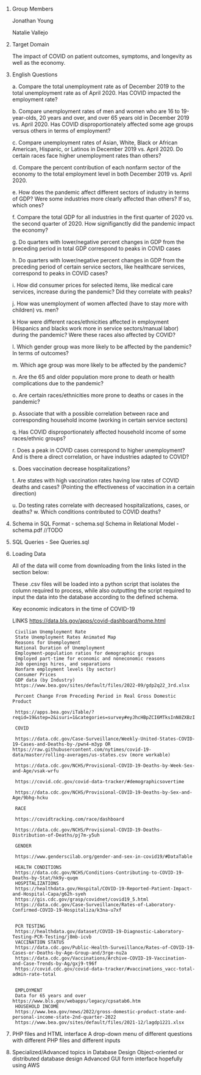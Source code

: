 
1. Group Members

    Jonathan Young
    
    Natalie Vallejo

2. Target Domain 

    The impact of COVID on patient outcomes, symptoms, and longevity as well as the economy. 

3. English Questions

    a. Compare the total unemployment rate as of December 2019 to the total unemployment rate as of April 2020. Has COVID impacted the employment rate?

    b. Compare unemployment rates of men and women who are 16 to 19-year-olds, 20 years and over, and over 65 years old in December 2019 vs. April 2020. Has COVID disproportionately affected some age groups versus others in terms of employment? 

    c. Compare unemployment rates of Asian, White, Black or African American, Hispanic, or Latinos in December 2019 vs. April 2020. Do certain races face higher unemployment rates than others?

    d. Compare the percent contribution of each nonfarm sector of the economy to the total employment level in both December 2019 vs. April 2020.

    e. How does the pandemic affect different sectors of industry in terms of GDP? Were some industries more clearly affected than others? If so, which ones?

    f. Compare the total GDP for all industries in the first quarter of 2020 vs. the second quarter of 2020. How signifiganctly did the pandemic impact the economy?

    g. Do quarters with lower/negative percent changes in GDP from the preceding period in total GDP correspond to peaks in COVID cases

    h. Do quarters with lower/negative percent changes in GDP from the preceding period of certain service sectors, like healthcare services, correspond to peaks in COVID cases?

    i. How did consumer prices for selected items, like medical care services, increase during the pandemic? Did they correlate with peaks? 

    j. How was unemployment of women affected (have to stay more with children) vs. men?

    k How were different races/ethnicities affected in employment (Hispanics and blacks work more in service sectors/manual labor) during the pandemic? Were these races also affected by COVID?

    l. Which gender group was more likely to be affected by the pandemic? In terms of outcomes?

    m. Which age group was more likely to be affected by the pandemic? 

    n. Are the 65 and older population more prone to death or health complications due to the pandemic? 

    o. Are certain races/ethnicities more prone to deaths or cases in the pandemic?

    p. Associate that with a possible correlation between race and corresponding household income (working in certain service sectors)

    q. Has COVID disproportionately affected household income of some races/ethnic groups?

    r. Does a peak in COVID cases correspond to higher unemployment? And is there a direct correlation, or have industries adapted to COVID? 

    s. Does vaccination decrease hospitalizations? 

    t. Are states with high vaccination rates having low rates of COVID deaths and cases? (Pointing the effectiveness of vaccination in a certain direction) 

    u. Do testing rates correlate with decreased hospitalizations, cases, or deaths?
    w. Which conditions contributed to COVID deaths?

4. Schema in SQL Format - schema.sql
   Schema in Relational Model - schema.pdf //TODO

5. SQL Queries - See Queries.sql

6. Loading Data 

    All of the data will come from downloading from the links listed in the section below:

    These .csv files will be loaded into a python script that isolates the column required to process, while also outputting the script required to input the data into the database according to the defined schema. 

    Key economic indicators in the time of COVID-19

    LINKS 
        https://data.bls.gov/apps/covid-dashboard/home.html

        Civilian Unemployment Rate
        State Unemployment Rates Animated Map
        Reasons for Unemployment
        National Duration of Unemployment
        Employment-population ratios for demographic groups
        Employed part-time for economic and noneconomic reasons
        Job openings hires, and separations
        Nonfarm employment levels (by sector)
        Consumer Prices
        GDP data (by Industry)
        https://www.bea.gov/sites/default/files/2022-09/gdp2q22_3rd.xlsx

        Percent Change From Preceding Period in Real Gross Domestic Product

        https://apps.bea.gov/iTable/?reqid=19&step=2&isuri=1&categories=survey#eyJhcHBpZCI6MTksInN0ZXBzIjpbMSwyLDNdLCJkYXRhIjpbWyJjYXRlZ29yaWVzIiwiU3VydmV5Il0sWyJOSVBBX1RhYmxlX0xpc3QiLCIzMSJdXX0=

        COVID

        https://data.cdc.gov/Case-Surveillance/Weekly-United-States-COVID-19-Cases-and-Deaths-by-/pwn4-m3yp OR https://raw.githubusercontent.com/nytimes/covid-19-data/master/rolling-averages/us-states.csv (more workable)

        https://data.cdc.gov/NCHS/Provisional-COVID-19-Deaths-by-Week-Sex-and-Age/vsak-wrfu

        https://covid.cdc.gov/covid-data-tracker/#demographicsovertime

        https://data.cdc.gov/NCHS/Provisional-COVID-19-Deaths-by-Sex-and-Age/9bhg-hcku

        RACE

        https://covidtracking.com/race/dashboard

        https://data.cdc.gov/NCHS/Provisional-COVID-19-Deaths-Distribution-of-Deaths/pj7m-y5uh

        GENDER

        https://www.genderscilab.org/gender-and-sex-in-covid19/#DataTable

        HEALTH CONDITIONS
        https://data.cdc.gov/NCHS/Conditions-Contributing-to-COVID-19-Deaths-by-Stat/hk9y-quqm
        HOSPITALIZATIONS
        https://healthdata.gov/Hospital/COVID-19-Reported-Patient-Impact-and-Hospital-Capa/g62h-syeh
        https://gis.cdc.gov/grasp/covidnet/covid19_5.html
        https://data.cdc.gov/Case-Surveillance/Rates-of-Laboratory-Confirmed-COVID-19-Hospitaliza/k3na-u7xf


        PCR TESTING
        https://healthdata.gov/dataset/COVID-19-Diagnostic-Laboratory-Testing-PCR-Testing/j8mb-icvb
        VACCINATION STATUS 
        https://data.cdc.gov/Public-Health-Surveillance/Rates-of-COVID-19-Cases-or-Deaths-by-Age-Group-and/3rge-nu2a
        https://data.cdc.gov/Vaccinations/Archive-COVID-19-Vaccination-and-Case-Trends-by-Ag/gxj9-t96f
        https://covid.cdc.gov/covid-data-tracker/#vaccinations_vacc-total-admin-rate-total


        EMPLOYMENT 
        Data for 65 years and over https://www.bls.gov/webapps/legacy/cpsatab6.htm
        HOUSEHOLD INCOME
        https://www.bea.gov/news/2022/gross-domestic-product-state-and-personal-income-state-2nd-quarter-2022
        https://www.bea.gov/sites/default/files/2021-12/lagdp1221.xlsx


7.  PHP files and HTML interface
    A drop-down menu of different questions with different PHP files and different inputs

8. Specialized/Advanced topics in Database Design 
    Object-oriented or distributed database design
    Advanced GUI form interface hopefully using AWS
